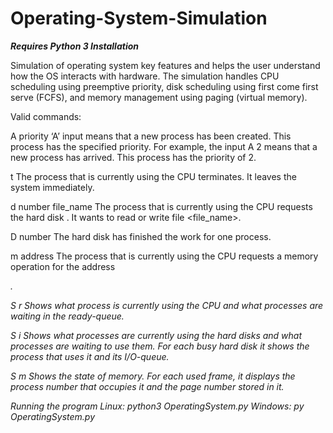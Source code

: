 # Operating-System-Simulation

***Requires Python 3 Installation***

Simulation of operating system key features and helps the user understand how the OS interacts with hardware. The simulation handles CPU scheduling using preemptive priority, disk scheduling using first come first serve (FCFS), and memory management using paging (virtual memory). 

Valid commands:

A priority    ‘A’ input means that a new process has been created. This process has the specified priority. For example, the    input A 2 means that a new process has arrived. This process has the priority of 2.

t     The process that is currently using the CPU terminates. It leaves the system immediately. 

d number file_name    The process that is currently using the CPU requests the hard disk <number>. It wants to read or write file <file_name>.

D number   The hard disk <number> has finished the work for one process.

m address   The process that is currently using the CPU requests a memory operation for the address <address>.

S r     Shows what process is currently using the CPU and what processes are waiting in the ready-queue.

S i      Shows what processes are currently using the hard disks and what processes are waiting to use them. For each busy hard disk it shows the process that uses it and its I/O-queue. 

S m    Shows the state of memory. For each used frame, it displays the process number that occupies it and the page number stored in it.

Running the program
Linux: python3 OperatingSystem.py
Windows: py OperatingSystem.py



